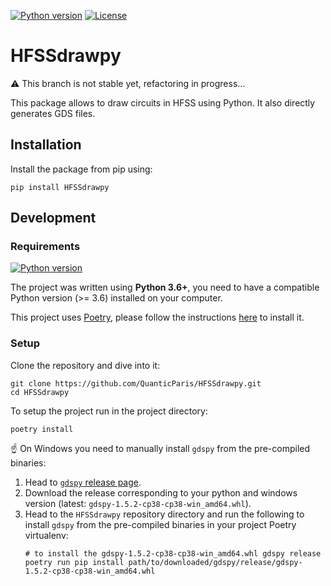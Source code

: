 [![Python version](https://img.shields.io/badge/python-3.6%2B-blue)](https://www.python.org/downloads/release/python-360/)
[![License](https://img.shields.io/badge/license-MIT-yellow)](https://github.com/QuanticParis/HFSSdrawpy/blob/refactoring-2021/LICENSE)

# HFSSdrawpy

:warning: This branch is not stable yet, refactoring in progress...

This package allows to draw circuits in HFSS using Python. It also directly 
generates GDS files.

## Installation
Install the package from pip using:
```shell
pip install HFSSdrawpy
```

## Development
### Requirements
[![Python version](https://img.shields.io/badge/python-3.6%2B-blue)](https://www.python.org/downloads/release/python-360/)

The project was written using **Python 3.6+**, you need to have a 
compatible Python version (>= 3.6) installed on your computer.

This project uses [Poetry](https://python-poetry.org/), please follow the 
instructions [here](https://python-poetry.org/docs/#installation) to install
it.

### Setup
Clone the repository and dive into it:
```shell
git clone https://github.com/QuanticParis/HFSSdrawpy.git
cd HFSSdrawpy
```

To setup the project run in the project directory:
```shell
poetry install
```

:point_up: On Windows you need to manually install `gdspy` from the 
pre-compiled binaries:
1. Head to [`gdspy` release page](https://github.com/heitzmann/gdspy/releases).
2. Download the release corresponding to your python and windows version 
   (latest: `gdspy-1.5.2-cp38-cp38-win_amd64.whl`).
3. Head to the `HFSSdrawpy` repository directory and run the following to 
   install `gdspy` from the pre-compiled binaries in your project Poetry 
   virtualenv:
   ```shell
   # to install the gdspy-1.5.2-cp38-cp38-win_amd64.whl gdspy release
   poetry run pip install path/to/downloaded/gdspy/release/gdspy-1.5.2-cp38-cp38-win_amd64.whl
   ```
